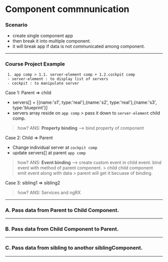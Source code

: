 # Component commnunication

### Scenario
- create single component app
- then break it into multiple component.
- it will break app if data is not communicated among component.

***

### Course Project Example
```
 1. app comp > 1.1. server-element comp + 1.2.cockpit comp
 - server-element : to display list of servers
 - cockpit : to manipulate server
```
Case 1: Parent => child
- servers[] = [{name:'s1', type:'real'},{name:'s2', type:'real'},{name:'s3', type:'blueprint'}] 
- servers array reside on `app comp` > pass it down to `server-element` child comp.

> how? ANS: **Property binding** --> bind property of component

Case 2: Child => Parent
- Change individual server at `cockpit comp`
- update servers[] at parent `app comp`

> how? ANS: **Event binding** -->  create custom event in child event. bind event with method of parent component. > child child component emit event along with data > parent will get it becuase of binding.

Case 3: sibling1 => sibling2

> how? ANS: Services and ngRX
***

### A. Pass data from Parent to Child Component.

***
### B. Pass data from Child Component to Parent.

***
### C. Pass data from sibling to anothor siblingComponent.

***
